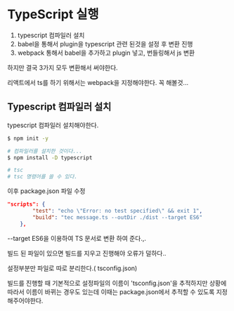 <!-- 2. execution -->

# TypeScript 실행

1. typescript 컴파일러 설치
2. babel을 통해서 plugin을 typescript 관련 된것을 설정 후 변환 진행
3. webpack 통해서 babel을 추가하고 plugin 넣고, 번들링해서 js 변환

하지만 결국 3가지 모두 변환해서 써야한다.

리액트에서 ts를 하기 위해서는 webpack을 지정해야한다. 꼭 해볼것...

## Typescript 컴파일러 설치

typescript 컴파일러 설치해야한다.

```sh
$ npm init -y

# 컴파일러를 설치한 것이다...
$ npm install -D typescript

# tsc
# tsc 명령어를 쓸 수 있다.
```

이후 package.json 파일 수정

```json
"scripts": {
        "test": "echo \"Error: no test specified\" && exit 1",
        "build": "tec message.ts --outDir ./dist --target ES6"
    },
```

--target ES6을 이용하여
TS 문서로 변환 하여 준다.,.

빌드 된 파일이 있으면 빌드를 지우고 진행해야 오류가 덜하다..

설정부분만 파일로 따로 분리한다.( tsconfig.json)

빌드를 진행할 때 기본적으로 설정파일의 이름이 'tsconfig.json'을 추적하지만 상황에 따라서 이름이 바뀌는 경우도 있는데
이때는 package.json에서 추적할 수 있도록 지정해주어야한다.

